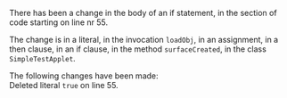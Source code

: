 There has been a change in the body of an if statement, in the section of code starting on line nr 55.
  
The change is in a literal, in the invocation ```loadObj```, in an assignment, in a then clause, in an if clause, in the method ```surfaceCreated```, in the class ```SimpleTestApplet```.
  
The following changes have been made:  
Deleted literal ```true``` on line 55.  
